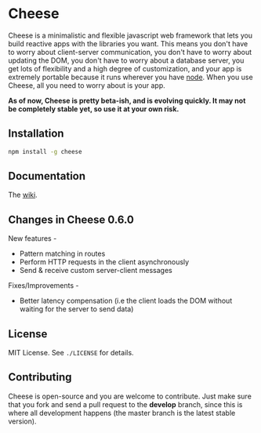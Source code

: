 # Cheese

Cheese is a minimalistic and flexible javascript web framework that lets you build reactive apps with the libraries you want. This means you don't have to worry about client-server communication, you don't have to worry about updating the DOM, you don't have to worry about a database server, you get lots of flexibility and a high degree of customization, and your app is extremely portable because it runs wherever you have [node](http://nodejs.org). When you use Cheese, all you need to worry about is your app.

**As of now, Cheese is pretty beta-ish, and is evolving quickly. It may not be completely stable yet, so use it at your own risk.**

## Installation

```sh
npm install -g cheese
```

## Documentation

The [wiki](https://github.com/AjayMT/cheese/wiki).

## Changes in Cheese 0.6.0

New features -

- Pattern matching in routes
- Perform HTTP requests in the client asynchronously
- Send & receive custom server-client messages

Fixes/Improvements -

- Better latency compensation (i.e the client loads the DOM without waiting for the server to send data)

## License

MIT License. See `./LICENSE` for details.

## Contributing

Cheese is open-source and you are welcome to contribute. Just make sure that you fork and send a pull request to the **develop** branch, since this is where all development happens (the master branch is the latest stable version).

